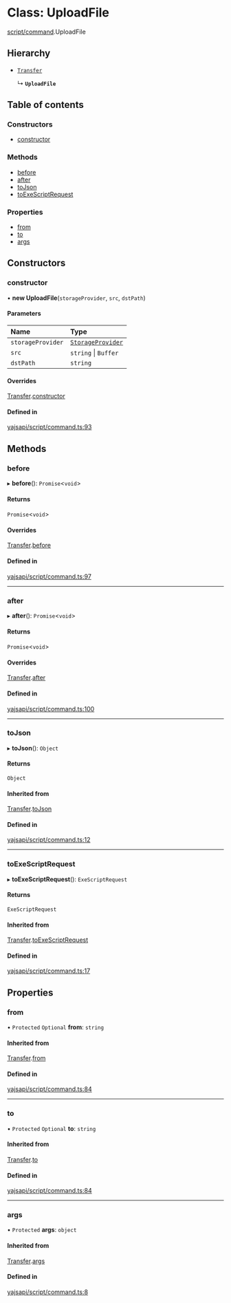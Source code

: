 # Class: UploadFile

[script/command](../modules/script_command.md).UploadFile

## Hierarchy

- [`Transfer`](script_command.Transfer.md)

  ↳ **`UploadFile`**

## Table of contents

### Constructors

- [constructor](script_command.UploadFile.md#constructor)

### Methods

- [before](script_command.UploadFile.md#before)
- [after](script_command.UploadFile.md#after)
- [toJson](script_command.UploadFile.md#tojson)
- [toExeScriptRequest](script_command.UploadFile.md#toexescriptrequest)

### Properties

- [from](script_command.UploadFile.md#from)
- [to](script_command.UploadFile.md#to)
- [args](script_command.UploadFile.md#args)

## Constructors

### constructor

• **new UploadFile**(`storageProvider`, `src`, `dstPath`)

#### Parameters

| Name | Type |
| :------ | :------ |
| `storageProvider` | [`StorageProvider`](../interfaces/storage_provider.StorageProvider.md) |
| `src` | `string` \| `Buffer` |
| `dstPath` | `string` |

#### Overrides

[Transfer](script_command.Transfer.md).[constructor](script_command.Transfer.md#constructor)

#### Defined in

[yajsapi/script/command.ts:93](https://github.com/golemfactory/yajsapi/blob/dec68b9/yajsapi/script/command.ts#L93)

## Methods

### before

▸ **before**(): `Promise`<`void`\>

#### Returns

`Promise`<`void`\>

#### Overrides

[Transfer](script_command.Transfer.md).[before](script_command.Transfer.md#before)

#### Defined in

[yajsapi/script/command.ts:97](https://github.com/golemfactory/yajsapi/blob/dec68b9/yajsapi/script/command.ts#L97)

___

### after

▸ **after**(): `Promise`<`void`\>

#### Returns

`Promise`<`void`\>

#### Overrides

[Transfer](script_command.Transfer.md).[after](script_command.Transfer.md#after)

#### Defined in

[yajsapi/script/command.ts:100](https://github.com/golemfactory/yajsapi/blob/dec68b9/yajsapi/script/command.ts#L100)

___

### toJson

▸ **toJson**(): `Object`

#### Returns

`Object`

#### Inherited from

[Transfer](script_command.Transfer.md).[toJson](script_command.Transfer.md#tojson)

#### Defined in

[yajsapi/script/command.ts:12](https://github.com/golemfactory/yajsapi/blob/dec68b9/yajsapi/script/command.ts#L12)

___

### toExeScriptRequest

▸ **toExeScriptRequest**(): `ExeScriptRequest`

#### Returns

`ExeScriptRequest`

#### Inherited from

[Transfer](script_command.Transfer.md).[toExeScriptRequest](script_command.Transfer.md#toexescriptrequest)

#### Defined in

[yajsapi/script/command.ts:17](https://github.com/golemfactory/yajsapi/blob/dec68b9/yajsapi/script/command.ts#L17)

## Properties

### from

• `Protected` `Optional` **from**: `string`

#### Inherited from

[Transfer](script_command.Transfer.md).[from](script_command.Transfer.md#from)

#### Defined in

[yajsapi/script/command.ts:84](https://github.com/golemfactory/yajsapi/blob/dec68b9/yajsapi/script/command.ts#L84)

___

### to

• `Protected` `Optional` **to**: `string`

#### Inherited from

[Transfer](script_command.Transfer.md).[to](script_command.Transfer.md#to)

#### Defined in

[yajsapi/script/command.ts:84](https://github.com/golemfactory/yajsapi/blob/dec68b9/yajsapi/script/command.ts#L84)

___

### args

• `Protected` **args**: `object`

#### Inherited from

[Transfer](script_command.Transfer.md).[args](script_command.Transfer.md#args)

#### Defined in

[yajsapi/script/command.ts:8](https://github.com/golemfactory/yajsapi/blob/dec68b9/yajsapi/script/command.ts#L8)
